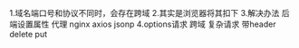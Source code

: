 1.域名端口号和协议不同时，会存在跨域
2.其实是浏览器将其扣下
3.解决办法
 后端设置属性
 代理 nginx axios
 jsonp
4.options请求
 跨域
 复杂请求
 带header
 delete put